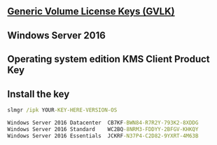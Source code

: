 ## [Generic Volume License Keys (GVLK)](https://learn.microsoft.com/en-us/windows-server/get-started/kms-client-activation-keys)

## Windows Server 2016
## Operating system edition	KMS Client Product Key

## Install the key
```cmd
slmgr /ipk YOUR-KEY-HERE-VERSION-OS
```
```cmd
Windows Server 2016 Datacenter	CB7KF-BWN84-R7R2Y-793K2-8XDDG
Windows Server 2016 Standard	WC2BQ-8NRM3-FDDYY-2BFGV-KHKQY
Windows Server 2016 Essentials	JCKRF-N37P4-C2D82-9YXRT-4M63B
```
